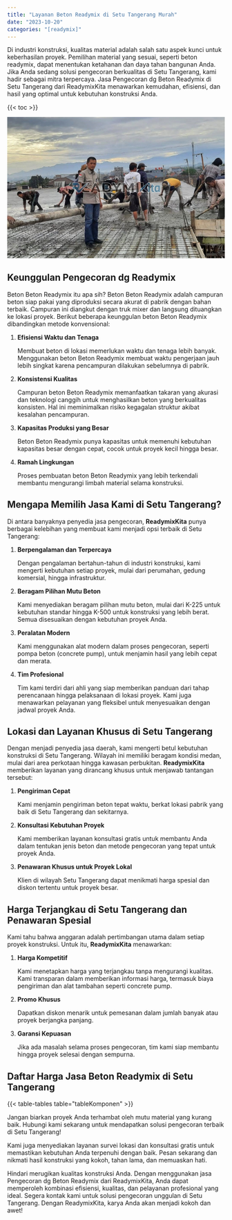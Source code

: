 ```yaml
---
title: "Layanan Beton Readymix di Setu Tangerang Murah"
date: "2023-10-20"
categories: "[readymix]"
---
```


Di industri konstruksi, kualitas material adalah salah satu aspek kunci untuk keberhasilan proyek. Pemilihan material yang sesuai, seperti beton readymix, dapat menentukan ketahanan dan daya tahan bangunan Anda. Jika Anda sedang solusi pengecoran berkualitas di Setu Tangerang, kami hadir sebagai mitra terpercaya. Jasa Pengecoran dg Beton Readymix di Setu Tangerang dari ReadymixKita menawarkan kemudahan, efisiensi, dan hasil yang optimal untuk kebutuhan konstruksi Anda.

{{< toc >}}

![Layanan Beton Readymix di Setu Tangerang Murah](/images/readymix/cor-readymix-11.jpg)

## Keunggulan Pengecoran dg Readymix

Beton Beton Readymix itu apa sih? Beton Beton Readymix adalah campuran beton siap pakai yang diproduksi secara akurat di pabrik dengan bahan terbaik. Campuran ini diangkut dengan truk mixer dan langsung dituangkan ke lokasi proyek. Berikut beberapa keunggulan beton Beton Readymix dibandingkan metode konvensional:

1. **Efisiensi Waktu dan Tenaga**

   Membuat beton di lokasi memerlukan waktu dan tenaga lebih banyak. Menggunakan beton Beton Readymix membuat waktu pengerjaan jauh lebih singkat karena pencampuran dilakukan sebelumnya di pabrik.

2. **Konsistensi Kualitas**

   Campuran beton Beton Readymix memanfaatkan takaran yang akurasi dan teknologi canggih untuk menghasilkan beton yang berkualitas konsisten. Hal ini meminimalkan risiko kegagalan struktur akibat kesalahan pencampuran.

3. **Kapasitas Produksi yang Besar**

   Beton Beton Readymix punya kapasitas untuk memenuhi kebutuhan kapasitas besar dengan cepat, cocok untuk proyek kecil hingga besar.

4. **Ramah Lingkungan**

   Proses pembuatan beton Beton Readymix yang lebih terkendali membantu mengurangi limbah material selama konstruksi.

## Mengapa Memilih Jasa Kami di Setu Tangerang?

Di antara banyaknya penyedia jasa pengecoran, **ReadymixKita** punya berbagai kelebihan yang membuat kami menjadi opsi terbaik di Setu Tangerang:

1. **Berpengalaman dan Terpercaya**

   Dengan pengalaman bertahun-tahun di industri konstruksi, kami mengerti kebutuhan setiap proyek, mulai dari perumahan, gedung komersial, hingga infrastruktur.

2. **Beragam Pilihan Mutu Beton**

   Kami menyediakan beragam pilihan mutu beton, mulai dari K-225 untuk kebutuhan standar hingga K-500 untuk konstruksi yang lebih berat. Semua disesuaikan dengan kebutuhan proyek Anda.

3. **Peralatan Modern**

   Kami menggunakan alat modern dalam proses pengecoran, seperti pompa beton (concrete pump), untuk menjamin hasil yang lebih cepat dan merata.

4. **Tim Profesional**

   Tim kami terdiri dari ahli yang siap memberikan panduan dari tahap perencanaan hingga pelaksanaan di lokasi proyek. Kami juga menawarkan pelayanan yang fleksibel untuk menyesuaikan dengan jadwal proyek Anda.

## Lokasi dan Layanan Khusus di Setu Tangerang

Dengan menjadi penyedia jasa daerah, kami mengerti betul kebutuhan konstruksi di Setu Tangerang. Wilayah ini memiliki beragam kondisi medan, mulai dari area perkotaan hingga kawasan perbukitan. **ReadymixKita** memberikan layanan yang dirancang khusus untuk menjawab tantangan tersebut:

1. **Pengiriman Cepat**

   Kami menjamin pengiriman beton tepat waktu, berkat lokasi pabrik yang baik di Setu Tangerang dan sekitarnya.

2. **Konsultasi Kebutuhan Proyek**

   Kami memberikan layanan konsultasi gratis untuk membantu Anda dalam tentukan jenis beton dan metode pengecoran yang tepat untuk proyek Anda.

3. **Penawaran Khusus untuk Proyek Lokal**

   Klien di wilayah Setu Tangerang dapat menikmati harga spesial dan diskon tertentu untuk proyek besar.

## Harga Terjangkau di Setu Tangerang dan Penawaran Spesial

Kami tahu bahwa anggaran adalah pertimbangan utama dalam setiap proyek konstruksi. Untuk itu, **ReadymixKita** menawarkan:

1. **Harga Kompetitif**

   Kami menetapkan harga yang terjangkau tanpa mengurangi kualitas. Kami transparan dalam memberikan informasi harga, termasuk biaya pengiriman dan alat tambahan seperti concrete pump.

2. **Promo Khusus**

   Dapatkan diskon menarik untuk pemesanan dalam jumlah banyak atau proyek berjangka panjang.

3. **Garansi Kepuasan**

   Jika ada masalah selama proses pengecoran, tim kami siap membantu hingga proyek selesai dengan sempurna.

## Daftar Harga Jasa Beton Readymix di Setu Tangerang

{{< table-tables table="tableKomponen" >}}

Jangan biarkan proyek Anda terhambat oleh mutu material yang kurang baik. Hubungi kami sekarang untuk mendapatkan solusi pengecoran terbaik di Setu Tangerang!

Kami juga menyediakan layanan survei lokasi dan konsultasi gratis untuk memastikan kebutuhan Anda terpenuhi dengan baik. Pesan sekarang dan nikmati hasil konstruksi yang kokoh, tahan lama, dan memuaskan hati.

Hindari merugikan kualitas konstruksi Anda. Dengan menggunakan jasa Pengecoran dg Beton Readymix dari ReadymixKita, Anda dapat memperoleh kombinasi efisiensi, kualitas, dan pelayanan profesional yang ideal. Segera kontak kami untuk solusi pengecoran unggulan di Setu Tangerang. Dengan ReadymixKita, karya Anda akan menjadi kokoh dan awet!